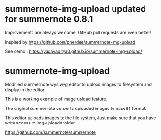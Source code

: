 # summernote-img-upload updated for summernote 0.8.1
Improvements are always welcome. GitHub pull requests are even better!

Inspired by https://github.com/pherdee/summernote-img-upload

See demo : https://yadavaditya0.github.io/summernote-img-upload/

# summernote-img-upload
Modified summernote wysiwyg editor to upload images to filesystem and display in the editor.

This is a working example of image upload feature.

The original summernote converts uploaded images to base64 format.

This editor uploads images to the file system,
Just make sure that you have write access to img-uploads folder.

https://github.com/summernote/summernote
